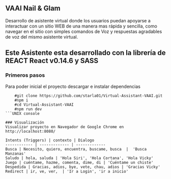 
## VAAI Nail & Glam

Desarrollo de asistente virtual donde los usuarios puedan apoyarse a interactuar con un sitio WEB de una manera mas rápida y sencilla, como navegar en el sitio con simples comandos de Voz y respuestas agradables de voz del mismo asistente virtual.

## Este Asistente esta desarrollado con la librería de REACT React v0.14.6 y SASS


### Primeros pasos

Para poder inicial el proyecto descargar e instalar dependencias 


```UNIX console
	#git clone https://github.com/starla01/Virtual-Assistant-VAAI.git
	#npm i
	#cd Virtual-Assistant-VAAI
	#npm run dev
```UNIX console

### Visualización
Visualizar proyecto en Navegador de Google Chrome en http://localhost:8080/

Intents (Triggers) | contexto | Dialogo   
------------ | ------------- | -------------
Busca | Necesito, quiero, encuentra, buscame, busca  |  'Busca Manzanas'
Saludo | hola, saluda | 'Hola Siri', 'Hola Cortana', 'Hola Vicky'
Juego | cuéntame, hazme, comenta, dime, di | 'Cuéntame un chiste'
Despedida | Gracias, adios, bye, vete, chau, adios | 'Gracias Vicky'
Redirect | ir, ve, ver,  | 'Ir a Login', 'ir a inicio'
	
